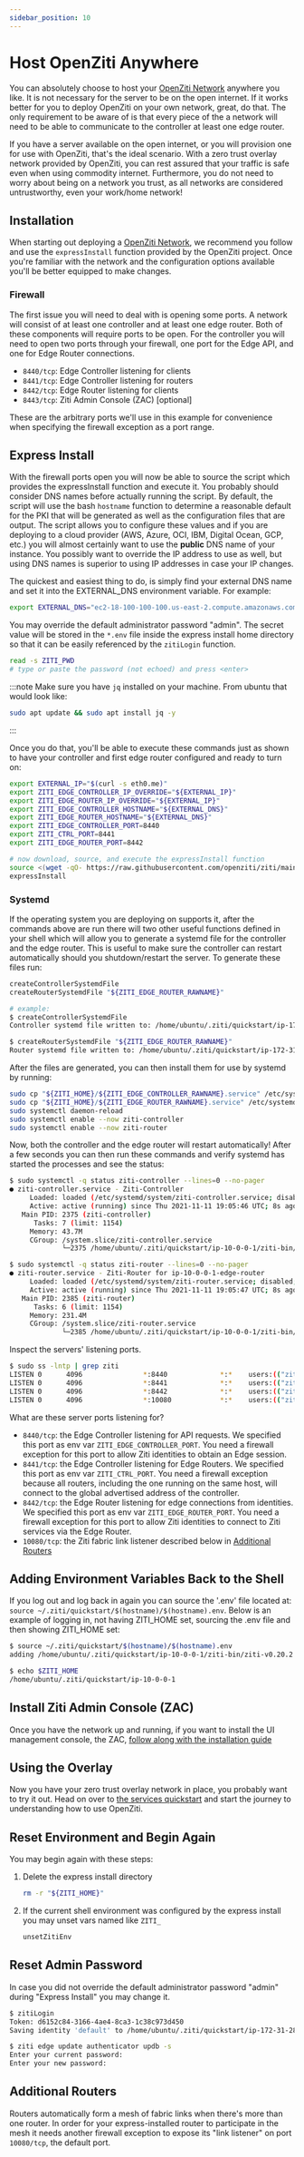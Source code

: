 ```yaml
---
sidebar_position: 10
---
```

# Host OpenZiti Anywhere

You can absolutely choose to host your [OpenZiti Network](../../introduction/01-Introduction.mdx#overview-of-a-ziti-network) anywhere you like.
It is not necessary for the server to be on the open internet. If it works better for you to deploy OpenZiti on your
own network, great, do that.  The only requirement to be aware of is that every piece of the a network will need to be able to communicate to the controller at least one edge router.

If you have a server available on the open internet, or you will provision one for use with OpenZiti, that's the
ideal scenario. With a zero trust overlay network provided by OpenZiti, you can rest assured that your traffic is safe even when using commodity internet. Furthermore, you do not need to worry about being on a network you trust, as all networks are considered untrustworthy, even your work/home network!

## Installation

When starting out deploying a [OpenZiti Network](../../introduction/01-Introduction.mdx#overview-of-a-ziti-network), we recommend you follow
and use the `expressInstall` function provided by the OpenZiti project. Once you're familiar with the network and
the configuration options available you'll be better equipped to make changes.

### Firewall

The first issue you will need to deal with is opening some ports. A network will consist of at least one controller and 
at least one edge router. Both of these components will require ports to be open. For the controller you will need to 
open two ports through your firewall, one port for the Edge API, and one for Edge Router connections.

- `8440/tcp`: Edge Controller listening for clients
- `8441/tcp`: Edge Controller listening for routers
- `8442/tcp`: Edge Router listening for clients
- `8443/tcp`: Ziti Admin Console (ZAC) [optional]

These are the arbitrary ports we'll use in this example for convenience when specifying the firewall exception as a port range.

## Express Install

With the firewall ports open you will now be able to source the script which provides the expressInstall function and
execute it. You probably should consider DNS names before actually running the script. By default, the script will use
the bash `hostname` function to determine a reasonable default for the PKI that will be generated as well as the
configuration files that are output.  The script allows you to configure these values and if you are deploying to a cloud
provider (AWS, Azure, OCI, IBM, Digital Ocean, GCP, etc.) you will almost certainly want to use the **public** DNS name
of your instance. You possibly  want to override the IP address to use as well, but using DNS names is superior to using
IP addresses in case your IP changes.

The quickest and easiest thing to do, is simply find your external DNS name and set it into the EXTERNAL_DNS environment
variable. For example:

```bash
export EXTERNAL_DNS="ec2-18-100-100-100.us-east-2.compute.amazonaws.com"
```

You may override the default administrator password "admin". The secret value will be stored in the `*.env` file inside the express install home directory so that it can be easily referenced by the `zitiLogin` function.

```bash
read -s ZITI_PWD
# type or paste the password (not echoed) and press <enter>
```

:::note
Make sure you have `jq` installed on your machine. From ubuntu that would look like:

```bash
sudo apt update && sudo apt install jq -y
```

:::

Once you do that, you'll be able to
execute these commands just as
shown to have your
controller and
first edge router
configured and ready to turn on:

```bash
export EXTERNAL_IP="$(curl -s eth0.me)"       
export ZITI_EDGE_CONTROLLER_IP_OVERRIDE="${EXTERNAL_IP}"
export ZITI_EDGE_ROUTER_IP_OVERRIDE="${EXTERNAL_IP}"
export ZITI_EDGE_CONTROLLER_HOSTNAME="${EXTERNAL_DNS}"
export ZITI_EDGE_ROUTER_HOSTNAME="${EXTERNAL_DNS}"
export ZITI_EDGE_CONTROLLER_PORT=8440
export ZITI_CTRL_PORT=8441
export ZITI_EDGE_ROUTER_PORT=8442

# now download, source, and execute the expressInstall function
source <(wget -qO- https://raw.githubusercontent.com/openziti/ziti/main/quickstart/docker/image/ziti-cli-functions.sh)
expressInstall
```

### Systemd

If the operating system you are deploying on supports it, after the commands above are run there will two other useful
functions defined in your shell which will allow you to generate a systemd file for the controller and the edge router. This
is useful to make sure the controller can restart automatically should you shutdown/restart the server. To generate these
files run:

```bash
createControllerSystemdFile
createRouterSystemdFile "${ZITI_EDGE_ROUTER_RAWNAME}"

# example:
$ createControllerSystemdFile
Controller systemd file written to: /home/ubuntu/.ziti/quickstart/ip-172-31-23-18/ip-172-31-23-18-edge-controller.service

$ createRouterSystemdFile "${ZITI_EDGE_ROUTER_RAWNAME}"
Router systemd file written to: /home/ubuntu/.ziti/quickstart/ip-172-31-23-18/ip-172-31-23-18-edge-router.service
```

After the files are generated, you can then install them for use by systemd by running:

```bash
sudo cp "${ZITI_HOME}/${ZITI_EDGE_CONTROLLER_RAWNAME}.service" /etc/systemd/system/ziti-controller.service
sudo cp "${ZITI_HOME}/${ZITI_EDGE_ROUTER_RAWNAME}.service" /etc/systemd/system/ziti-router.service
sudo systemctl daemon-reload
sudo systemctl enable --now ziti-controller
sudo systemctl enable --now ziti-router
```

Now, both the controller and the edge router will restart automatically!  After a few seconds you can then run these
commands and verify systemd has started the processes and see the status:

```bash
$ sudo systemctl -q status ziti-controller --lines=0 --no-pager
● ziti-controller.service - Ziti-Controller
     Loaded: loaded (/etc/systemd/system/ziti-controller.service; disabled; vendor preset: enabled)
     Active: active (running) since Thu 2021-11-11 19:05:46 UTC; 8s ago
   Main PID: 2375 (ziti-controller)
      Tasks: 7 (limit: 1154)
     Memory: 43.7M
     CGroup: /system.slice/ziti-controller.service
             └─2375 /home/ubuntu/.ziti/quickstart/ip-10-0-0-1/ziti-bin/ziti-v0.22.11/ziti-controller run /home/ubuntu/.ziti/quickstart/ip-10-0-0-1/co…

$ sudo systemctl -q status ziti-router --lines=0 --no-pager
● ziti-router.service - Ziti-Router for ip-10-0-0-1-edge-router
     Loaded: loaded (/etc/systemd/system/ziti-router.service; disabled; vendor preset: enabled)
     Active: active (running) since Thu 2021-11-11 19:05:47 UTC; 8s ago
   Main PID: 2385 (ziti-router)
      Tasks: 6 (limit: 1154)
     Memory: 231.4M
     CGroup: /system.slice/ziti-router.service
             └─2385 /home/ubuntu/.ziti/quickstart/ip-10-0-0-1/ziti-bin/ziti-v0.22.11/ziti-router run /home/ubuntu/.ziti/quickstart/ip-10-0-0-1/ip-10…
```

Inspect the servers' listening ports.

```bash
$ sudo ss -lntp | grep ziti
LISTEN 0      4096               *:8440             *:*    users:(("ziti-controller",pid=5240,fd=10))
LISTEN 0      4096               *:8441             *:*    users:(("ziti-controller",pid=5240,fd=9)) 
LISTEN 0      4096               *:8442             *:*    users:(("ziti-router",pid=5272,fd=9))     
LISTEN 0      4096               *:10080            *:*    users:(("ziti-router",pid=5272,fd=8))     
```

What are these server ports listening for?

- `8440/tcp`: the Edge Controller listening for API requests. We specified this port as env var `ZITI_EDGE_CONTROLLER_PORT`. You need a firewall exception for this port to allow Ziti identities to obtain an Edge session.
- `8441/tcp`: the Edge Controller listening for Edge Routers. We specified this port as env var `ZITI_CTRL_PORT`. You need a firewall exception because all routers, including the one running on the same host, will connect to the global advertised address of the controller.
- `8442/tcp`: the Edge Router listening for edge connections from identities. We specified this port as env var `ZITI_EDGE_ROUTER_PORT`. You need a firewall exception for this port to allow Ziti identities to connect to Ziti services via the Edge Router.
- `10080/tcp`: the Ziti fabric link listener described below in [Additional Routers](#additional-routers)

## Adding Environment Variables Back to the Shell

If you log out and log back in again you can source the '.env' file located at:
`source ~/.ziti/quickstart/$(hostname)/$(hostname).env`. Below is an example of logging in, not having ZITI_HOME set, sourcing the
.env file and then showing ZITI_HOME set:

```bash
$ source ~/.ziti/quickstart/$(hostname)/$(hostname).env
adding /home/ubuntu/.ziti/quickstart/ip-10-0-0-1/ziti-bin/ziti-v0.20.2 to the path

$ echo $ZITI_HOME
/home/ubuntu/.ziti/quickstart/ip-10-0-0-1
```

## Install Ziti Admin Console (ZAC)

Once you have the network up and running, if you want to install the UI management console, the ZAC, [follow along with
the installation guide](../zac/installation.md)

## Using the Overlay

Now you have your zero trust overlay network in place, you probably want to try it out. Head on over to
[the services quickstart](../services/index.md) and start the journey to understanding how to use OpenZiti.

## Reset Environment and Begin Again

You may begin again with these steps:

1. Delete the express install directory

    ```bash
    rm -r "${ZITI_HOME}"
    ```

1. If the current shell environment was configured by the express install you may unset vars named like `ZITI_`

    ```bash
    unsetZitiEnv
    ```

## Reset Admin Password

In case you did not override the default administrator password "admin" during "Express Install" you may change it.

```bash
$ zitiLogin
Token: d6152c84-3166-4ae4-8ca3-1c38c973d450
Saving identity 'default' to /home/ubuntu/.ziti/quickstart/ip-172-31-28-116/ziti-cli.json

$ ziti edge update authenticator updb -s
Enter your current password: 
Enter your new password: 
```

## Additional Routers

Routers automatically form a mesh of fabric links when there's more than one router. In order for your express-installed router to participate in the mesh it needs another firewall exception to expose its "link listener" on port `10080/tcp`, the default port.

